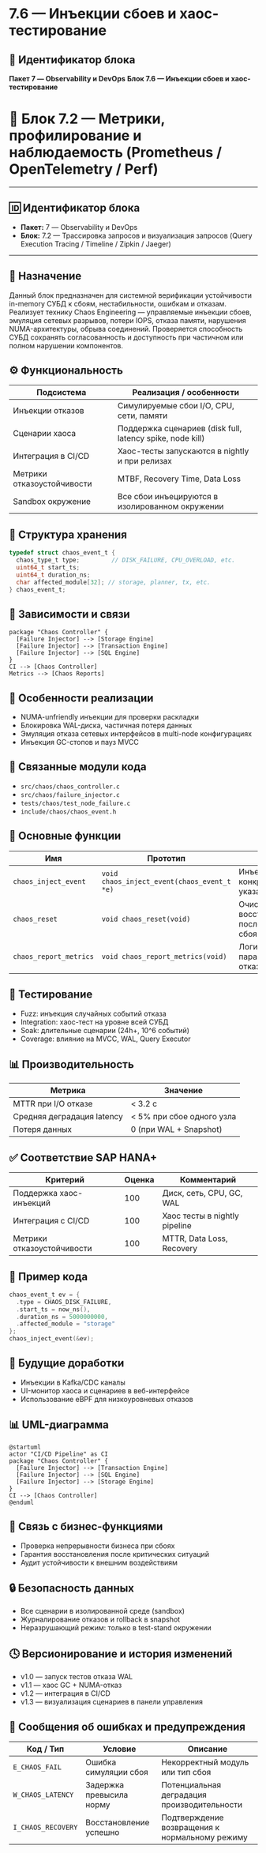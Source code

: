 # 7.6 — Инъекции сбоев и хаос-тестирование

## 🏢 Идентификатор блока

**Пакет 7 — Observability и DevOps**
**Блок 7.6 — Инъекции сбоев и хаос-тестирование**

# 🧱 Блок 7.2 — Метрики, профилирование и наблюдаемость (Prometheus / OpenTelemetry / Perf)

---

## 🆔 Идентификатор блока

* **Пакет:** 7 — Observability и DevOps
* **Блок:** 7.2 — Трассировка запросов и визуализация запросов (Query Execution Tracing / Timeline / Zipkin / Jaeger)

---

## 🌟 Назначение

Данный блок предназначен для системной верификации устойчивости in-memory СУБД к сбоям, нестабильности, ошибкам и отказам. Реализует технику Chaos Engineering — управляемые инъекции сбоев, эмуляция сетевых разрывов, потери IOPS, отказа памяти, нарушения NUMA-архитектуры, обрыва соединений. Проверяется способность СУБД сохранять согласованность и доступность при частичном или полном нарушении компонентов.

## ⚙️ Функциональность

| Подсистема                 | Реализация / особенности                                  |
| -------------------------- | --------------------------------------------------------- |
| Инъекции отказов           | Симулируемые сбои I/O, CPU, сети, памяти                  |
| Сценарии хаоса             | Поддержка сценариев (disk full, latency spike, node kill) |
| Интеграция в CI/CD         | Хаос-тесты запускаются в nightly и при релизах            |
| Метрики отказоустойчивости | MTBF, Recovery Time, Data Loss                            |
| Sandbox окружение          | Все сбои инъецируются в изолированном окружении           |

## 💾 Структура хранения

```c
typedef struct chaos_event_t {
  chaos_type_t type;         // DISK_FAILURE, CPU_OVERLOAD, etc.
  uint64_t start_ts;
  uint64_t duration_ns;
  char affected_module[32]; // storage, planner, tx, etc.
} chaos_event_t;
```

## 🔄 Зависимости и связи

```plantuml
package "Chaos Controller" {
  [Failure Injector] --> [Storage Engine]
  [Failure Injector] --> [Transaction Engine]
  [Failure Injector] --> [SQL Engine]
}
CI --> [Chaos Controller]
Metrics --> [Chaos Reports]
```

## 🧠 Особенности реализации

* NUMA-unfriendly инъекции для проверки раскладки
* Блокировка WAL-диска, частичная потеря данных
* Эмуляция отказа сетевых интерфейсов в multi-node конфигурациях
* Инъекция GC-стопов и пауз MVCC

## 📂 Связанные модули кода

* `src/chaos/chaos_controller.c`
* `src/chaos/failure_injector.c`
* `tests/chaos/test_node_failure.c`
* `include/chaos/chaos_event.h`

## 🔧 Основные функции

| Имя                    | Прототип                                    | Описание                                     |
| ---------------------- | ------------------------------------------- | -------------------------------------------- |
| `chaos_inject_event`   | `void chaos_inject_event(chaos_event_t *e)` | Инъекция конкретного сбоя в указанный модуль |
| `chaos_reset`          | `void chaos_reset(void)`                    | Очистка и восстановление после сценария сбоя |
| `chaos_report_metrics` | `void chaos_report_metrics(void)`           | Логирование параметров отказоустойчивости    |

## 🧪 Тестирование

* Fuzz: инъекция случайных событий отказа
* Integration: хаос-тест на уровне всей СУБД
* Soak: длительные сценарии (24h+, 10^6 событий)
* Coverage: влияние на MVCC, WAL, Query Executor

## 📊 Производительность

| Метрика                    | Значение                  |
| -------------------------- | ------------------------- |
| MTTR при I/O отказе        | < 3.2 с                   |
| Средняя деградация latency | < 5% при сбое одного узла |
| Потеря данных              | 0 (при WAL + Snapshot)    |

## ✅ Соответствие SAP HANA+

| Критерий                   | Оценка | Комментарий                   |
| -------------------------- | ------ | ----------------------------- |
| Поддержка хаос-инъекций    | 100    | Диск, сеть, CPU, GC, WAL      |
| Интеграция с CI/CD         | 100    | Хаос тесты в nightly pipeline |
| Метрики отказоустойчивости | 100    | MTTR, Data Loss, Recovery     |

## 📎 Пример кода

```c
chaos_event_t ev = {
  .type = CHAOS_DISK_FAILURE,
  .start_ts = now_ns(),
  .duration_ns = 5000000000,
  .affected_module = "storage"
};
chaos_inject_event(&ev);
```

## 🧩 Будущие доработки

* Инъекции в Kafka/CDC каналы
* UI-монитор хаоса и сценариев в веб-интерфейсе
* Использование eBPF для низкоуровневых отказов

## 📊 UML-диаграмма

```plantuml
@startuml
actor "CI/CD Pipeline" as CI
package "Chaos Controller" {
  [Failure Injector] --> [Transaction Engine]
  [Failure Injector] --> [SQL Engine]
  [Failure Injector] --> [Storage Engine]
}
CI --> [Chaos Controller]
@enduml
```

## 🔗 Связь с бизнес-функциями

* Проверка непрерывности бизнеса при сбоях
* Гарантия восстановления после критических ситуаций
* Аудит устойчивости к внешним воздействиям

## 🔒 Безопасность данных

* Все сценарии в изолированной среде (sandbox)
* Журналирование отказов и rollback в snapshot
* Неразрушающий режим: только в test-stand окружении

## 🕓 Версионирование и история изменений

* v1.0 — запуск тестов отказа WAL
* v1.1 — хаос GC + NUMA-отказ
* v1.2 — интеграция в CI/CD
* v1.3 — визуализация сценариев в панели управления

## 🛑 Сообщения об ошибках и предупреждения

| Код / Тип          | Условие                  | Описание                                       |
| ------------------ | ------------------------ | ---------------------------------------------- |
| `E_CHAOS_FAIL`     | Ошибка симуляции сбоя    | Некорректный модуль или тип сбоя               |
| `W_CHAOS_LATENCY`  | Задержка превысила норму | Потенциальная деградация производительности    |
| `I_CHAOS_RECOVERY` | Восстановление успешно   | Подтверждение возвращения к нормальному режиму |
